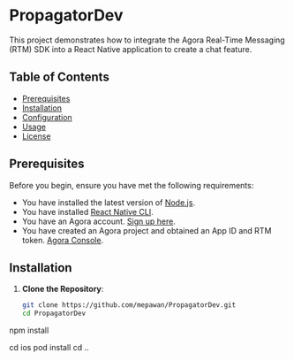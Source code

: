 # PropagatorDev

This project demonstrates how to integrate the Agora Real-Time Messaging (RTM) SDK into a React Native application to create a chat feature.

## Table of Contents

- [Prerequisites](#prerequisites)
- [Installation](#installation)
- [Configuration](#configuration)
- [Usage](#usage)
- [License](#license)

## Prerequisites

Before you begin, ensure you have met the following requirements:

- You have installed the latest version of [Node.js](https://nodejs.org/).
- You have installed [React Native CLI](https://reactnative.dev/docs/environment-setup).
- You have an Agora account. [Sign up here](https://sso.agora.io/en/signup).
- You have created an Agora project and obtained an App ID and RTM token. [Agora Console](https://console.agora.io/).

## Installation

1. **Clone the Repository**:
   ```bash
   git clone https://github.com/mepawan/PropagatorDev.git
   cd PropagatorDev

npm install

cd ios
pod install
cd ..
